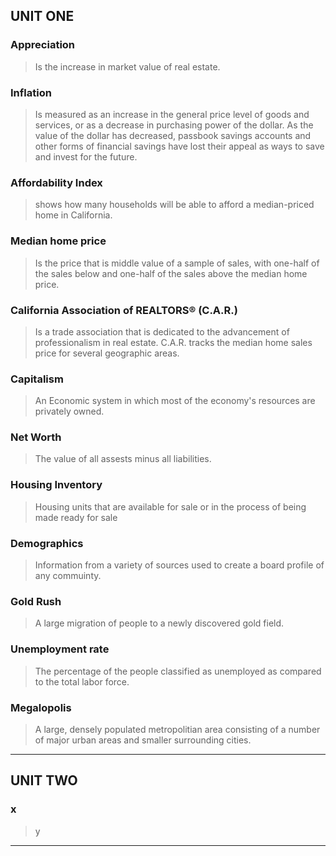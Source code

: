 ## UNIT ONE

### Appreciation
> Is the increase in market value of real estate.
### Inflation
> Is measured as an increase in the general price level of goods and services, or as a decrease in purchasing power of the dollar. As the value of the dollar has decreased, passbook savings accounts and other forms of financial savings have lost their appeal as ways to save and invest for the future.
### Affordability Index
> shows how many households will be able to afford a median-priced home in California.
### Median home price
> Is the price that is middle value of a sample of sales, with one-half of the sales below and one-half of the sales above the median home price.
### California Association of REALTORS® (C.A.R.)
> Is a trade association that is dedicated to the advancement of professionalism in real estate. C.A.R.
tracks the median home sales price for several geographic areas.
### Capitalism
> An Economic system in which most of the economy's resources are privately owned.
### Net Worth
> The value of all assests minus all liabilities.
### Housing Inventory
> Housing units that are available for sale or in the process of being made ready for sale
### Demographics
> Information from a variety of sources used to create a board profile of any commuinty.
### Gold Rush
> A large migration of people to a newly discovered gold field.
### Unemployment rate
> The percentage of the people classified as unemployed as compared to the total labor force.
### Megalopolis 
> A large, densely populated metropolitian area consisting of a number of major urban areas and smaller surrounding cities.
---
## UNIT TWO
### x
> y
---


